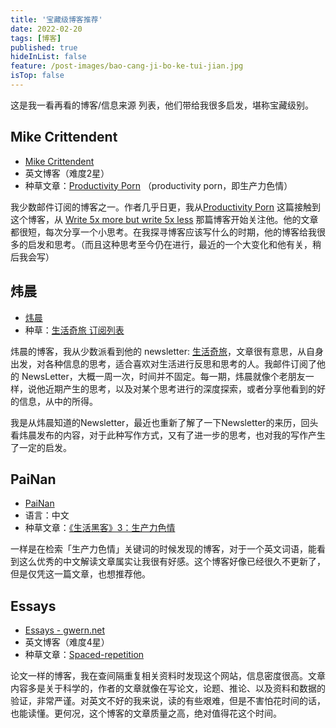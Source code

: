 ```yaml
---
title: '宝藏级博客推荐'
date: 2022-02-20
tags: [博客]
published: true
hideInList: false
feature: /post-images/bao-cang-ji-bo-ke-tui-jian.jpg
isTop: false
---
```

这是我一看再看的博客/信息来源 列表，他们带给我很多启发，堪称宝藏级别。

<!--more-->


## Mike Crittendent

- [Mike Crittendent](https://critter.blog)
- 英文博客（难度2星）
- 种草文章：[Productivity Porn](https://critter.blog/2020/08/06/productivity-porn/) （productivity porn，即生产力色情）


我少数邮件订阅的博客之一。作者几乎日更，我从[Productivity Porn](https://critter.blog/2020/08/06/productivity-porn/)  这篇接触到这个博客，从 [Write 5x more but write 5x less](https://critter.blog/2020/10/02/write-5x-more-but-write-5x-less/) 那篇博客开始关注他。他的文章都很短，每次分享一个小思考。在我探寻博客应该写什么的时期，他的博客给我很多的启发和思考。（而且这种思考至今仍在进行，最近的一个大变化和他有关，稍后我会写）


## 炜晨

- [炜晨](https://weichen.blog/)
- 种草：[生活奇旅 订阅列表](https://newsletter.weichen.blog)

炜晨的博客，我从少数派看到他的 newsletter: [生活奇旅](https://newsletter.weichen.blog)，文章很有意思，从自身出发，对各种信息的思考，适合喜欢对生活进行反思和思考的人。我邮件订阅了他的 NewsLetter，大概一周一次，时间并不固定。每一期，炜晨就像个老朋友一样，说他近期产生的思考，以及对某个思考进行的深度探索，或者分享他看到的好的信息，从中的所得。

我是从炜晨知道的Newsletter，最近也重新了解了一下Newsletter的来历，回头看炜晨发布的内容，对于此种写作方式，又有了进一步的思考，也对我的写作产生了一定的启发。


## PaiNan
- [PaiNan](https://painanpainan.home.blog)
- 语言：中文
- 种草文章：[《生活黑客》3：生产力色情](https://painanpainan.home.blog/2019/07/24/《生活黑客》3：生产力色情/)

一样是在检索「生产力色情」关键词的时候发现的博客，对于一个英文词语，能看到这么优秀的中文解读文章属实让我很有好感。这个博客好像已经很久不更新了，但是仅凭这一篇文章，也想推荐他。

## Essays

- [Essays - gwern.net](https://www.gwern.net/)
- 英文博客（难度4星）
- 种草文章：[Spaced-repetition](https://www.gwern.net/Spaced-repetition)

论文一样的博客，我在查间隔重复相关资料时发现这个网站，信息密度很高。文章内容多是关于科学的，作者的文章就像在写论文，论题、推论、以及资料和数据的验证，非常严谨。对英文不好的我来说，读的有些艰难，但是不害怕花时间的话，也能读懂。更何况，这个博客的文章质量之高，绝对值得花这个时间。

